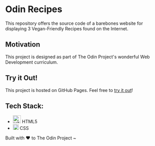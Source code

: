 # Odin Recipes
This repository offers the source code of a barebones website for displaying 3 Vegan-Friendly Recipes found on the Internet.

## Motivation
This project is designed as part of The Odin Project's wonderful Web Development curriculum.

## Try it Out!
This project is hosted on GitHub Pages. Feel free to [try it out](https://raineedust.github.io/odin-recipes/)!

## Tech Stack:
- <img src="https://upload.wikimedia.org/wikipedia/commons/6/61/HTML5_logo_and_wordmark.svg" alt="HTML 5" width="25"/> HTML5
- <img src="https://upload.wikimedia.org/wikipedia/commons/d/d5/CSS3_logo_and_wordmark.svg" alt="CSS" width="18"/>  CSS

Built with :heart: to The Odin Project ~